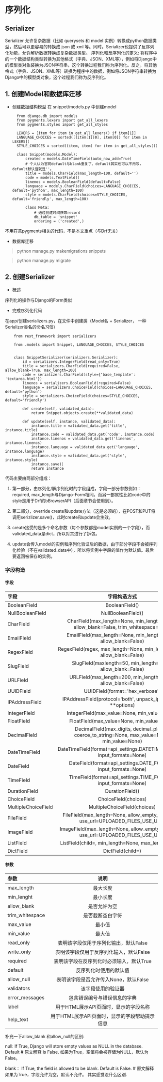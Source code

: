 # 序列化

## Serializer 
Serializer 允许复杂数据（比如 querysets 和 model 实例）转换成python数据类型，然后可以更容易的转换成 json 或 xml 等。同时，Serializer也提供了反序列化功能，允许解析数据转换成复杂数据类型。
序列化和反序列化的定义:
将程序中的一个数据结构类型转换为其他格式（字典、JSON、XML等），例如将Django中的模型类对象装换为JSON字符串，这个转换过程我们称为序列化。反之，将其他格式（字典、JSON、XML等）转换为程序中的数据，例如将JSON字符串转换为Django中的模型类对象，这个过程我们称为反序列化。


## 1. 创建Model和数据库迁移
* 创建数据结构模型
在 snippet/models.py 中创建model

        from django.db import models
        from pygments.lexers import get_all_lexers
        from pygments.styles import get_all_styles

        LEXERS = [item for item in get_all_lexers() if item[1]]
        LANGUAGE_CHOICES = sorted([(item[1][0], item[0]) for item in LEXERS])
        STYLE_CHOICES = sorted((item, item) for item in get_all_styles())

        class Snippet(models.Model):
            created = models.DateTimeField(auto_now_add=True)
            # 个人认为官网default与blank重复了，default其实也可以不用写，default默认值就是''。
            title = models.CharField(max_length=100, default='')
            code = models.TextField()
            linenos = models.BooleanField(default=False)
            language = models.CharField(choices=LANGUAGE_CHOICES, default='python', max_length=100)
            style = models.CharField(choices=STYLE_CHOICES, default='friendly', max_length=100)

            class Meta:
                # 通过创建时间获取record
                db_table = 'snippet'
                ordering = ('created',)
            
不用在意pygments相关的代码，不是本文重点（与Drf无关）

* 数据库迁移

> python manage.py makemigrations snippets

> python manage.py migrate

## 2. 创建Serializer
* 概述

序列化的操作与Django的Form类似
* 完成序列化代码

在app/创建serializers.py，在文件中创建类（Model名 + Serializer， 一种Serializer类名的命名习惯）

        from rest_framework import serializers

        from .models import Snippet, LANGUAGE_CHOICES, STYLE_CHOICES


        class SnippetSerializer(serializers.Serializer):
            id = serializers.IntegerField(read_only=True)
            title = serializers.CharField(required=False, allow_blank=True, max_length=100)
            code = serializers.CharField(style={'base_template': 'textarea.html'})
            linenos = serializers.BooleanField(required=False)
            language = serializers.ChoiceField(choices=LANGUAGE_CHOICES, default='python')
            style = serializers.ChoiceField(choices=STYLE_CHOICES, default='friendly')

            def create(self, validated_data):
                return Snippet.objects.create(**validated_data)

            def update(self, instance, validated_data):
                instance.title = validated_data.get('title', instance.title)
                instance.code = validated_data.get('code', instance.code)
                instance.linenos = validated_data.get('linenos', instance.linenos)
                instance.language = validated_data.get('language', instance.language)
                instance.style = validated_data.get('style', instance.style)
                instance.save()
                return instance
                
代码主要由两部分组成：

1. 第一部分，由序列化/解序列化时的字段组成，字段一部分参数例如：required, max_length与Django-Form相同。而另一部属性比如code中的style是用于Drf的bBrowserAPI（后面章节会使用到）。
2. 第二部分，override create和update方法（这是必须的），在POST和PUT将调用serizlizer.save()，此时create和update会生效。

3. create接受的是多个命名参数（每个参数都是model实例的一个字段），而validated_data是dict，所以对其进行了拆包。

4. update会传入model的实例和序列化验证后的数据，由于部分字段不会被序列化检验（不在validated_data中），所以将实例中字段的值作为默认值。最后要返回被保存的实例。


### 字段构造

#### 字段

| 字段 | 字段构造方式 |
|:----|:----:|
|BooleanField|BooleanField()|
|NullBooleanField|NullBooleanField()|
|CharField|CharField(max_length=None, min_length=None, allow_blank=False, trim_whitespace=True)|
|EmailField|EmailField(max_length=None, min_length=None, allow_blank=False)|
|RegexField|RegexField(regex, max_length=None, min_length=None, allow_blank=False)|
|SlugField|SlugField(maxlength=50, min_length=None, allow_blank=False)|
|URLField|URLField(max_length=200, min_length=None, allow_blank=False)|
|UUIDField|UUIDField(format='hex_verbose')|
|IPAddressField|IPAddressField(protocol='both', unpack_ipv4=False, **options)|
|IntegerField|IntegerField(max_value=None, min_value=None)|
|FloatField|FloatField(max_value=None, min_value=None)|
|DecimalField|DecimalField(max_digits, decimal_places, coerce_to_string=None, max_value=None, min_value=None)|
|DateTimeField|DateTimeField(format=api_settings.DATETIME_FORMAT, input_formats=None)|
|DateField|DateField(format=api_settings.DATE_FORMAT, input_formats=None)|
|TimeField|TimeField(format=api_settings.TIME_FORMAT, input_formats=None)|
|DurationField|DurationField()|
|ChoiceField|ChoiceField(choices)|
|MultipleChoiceField|MultipleChoiceField(choices)|
|FileField|FileField(max_length=None, allow_empty_file=False, use_url=UPLOADED_FILES_USE_URL)|
|ImageField|ImageField(max_length=None, allow_empty_file=False, use_url=UPLOADED_FILES_USE_URL)|
|ListField|ListField(child=, min_length=None, max_length=None)|
|DictField|DictField(child=)|

#### 参数

| 参数 | 说明 |
|:----|:----:|
|max_length|最大长度|
|min_lenght|最小长度|
|allow_blank|是否允许为空|
|trim_whitespace|是否截断空白字符|
|max_value|最小值|
|min_value|最大值|
|read_only|表明该字段仅用于序列化输出，默认False|
|write_only|表明该字段仅用于反序列化输入，默认False|
|required|表明该字段在反序列化时必须输入，默认True|
|default|反序列化时使用的默认值|
|allow_null|表明该字段是否允许传入None，默认False|
|validators|该字段使用的验证器|
|error_messages|包含错误编号与错误信息的字典|
|label|用于HTML展示API页面时，显示的字段名称|
|help_text|用于HTML展示API页面时，显示的字段帮助提示信息|

补充一下allow_blank 和allow_null的区别:

null:
If True, Django will store empty values as NULL in the database. Default # 原文解释
is False.
  如果为True，空值将会被存储为NULL，默认为False。
  
blank：
  If True, the field is allowed to be blank. Default is False. # 原文解释
  如果为True，字段允许为空，默认不允许。
  其实感觉没什么区别.
